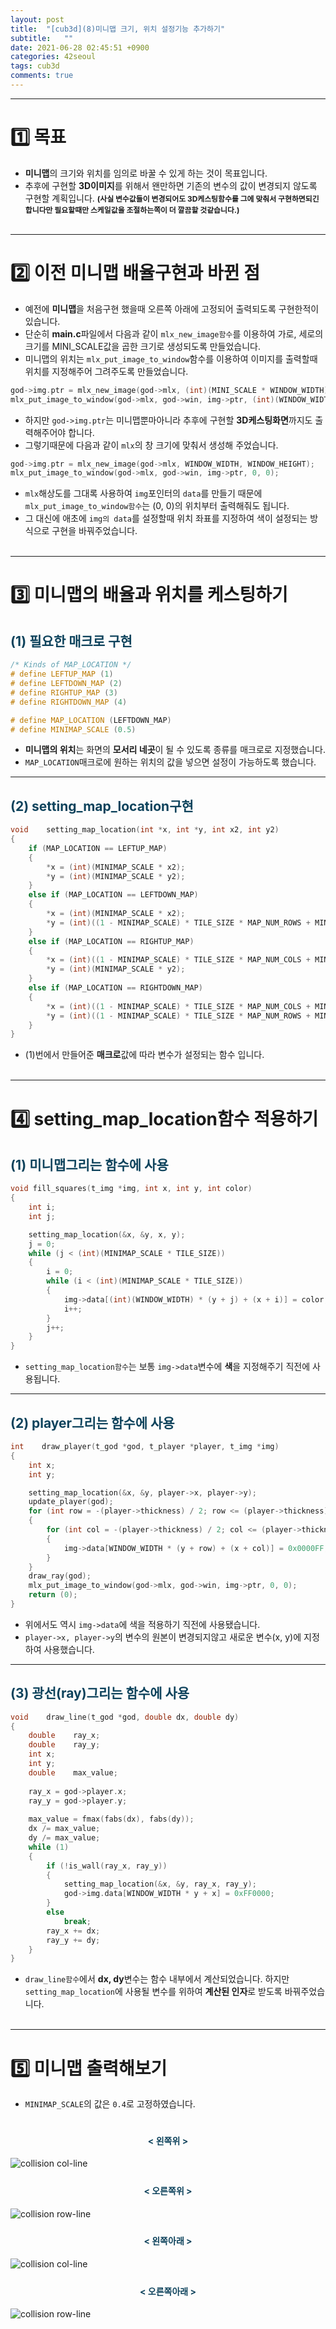 ```yaml
---
layout: post
title:  "[cub3d](8)미니맵 크기, 위치 설정기능 추가하기"
subtitle:   ""
date: 2021-06-28 02:45:51 +0900
categories: 42seoul
tags: cub3d
comments: true 
---
```


* * *
<h1>1️⃣ 목표</h1>

* **미니맵**의 <rd>크기</rd>와 <rd>위치</rd>를 임의로 바꿀 수 있게 하는 것이 목표입니다.
* 추후에 구현할 **3D이미지**를 위해서 왠만하면 기존의 <rd>변수의 값이 변경되지 않도록</rd> 구현할 계획입니다. <b style="font-size:85%">(사실 변수값들이 변경되어도 **3D케스팅**함수를 그에 맞춰서 구현하면되긴합니다만 필요할때만 스케일값을 조절하는쪽이 더 깔끔할 것같습니다.)</b>
<br><br>

* * *
<h1>2️⃣ 이전 미니맵 배율구현과 바뀐 점</h1>

* 예전에 **미니맵**을 처음구현 했을때 오른쪽 아래에 고정되어 출력되도록 구현한적이 있습니다.
* 단순히 **main.c**파일에서 다음과 같이 `mlx_new_image함수`를 이용하여 <rd>가로, 세로</rd>의 크기를 <rd>MINI_SCALE</rd>값을 곱한 크기로 생성되도록 만들었습니다.
* 미니맵의 위치는 `mlx_put_image_to_window`함수를 이용하여 이미지를 출력할때 위치를 지정해주어 그려주도록 만들었습니다.

```c
god->img.ptr = mlx_new_image(god->mlx, (int)(MINI_SCALE * WINDOW_WIDTH), (int)(MINI_SCALE * WINDOW_HEIGHT));
mlx_put_image_to_window(god->mlx, god->win, img->ptr, (int)(WINDOW_WIDTH * (1 - MINI_SCALE)), (int)(WINDOW_HEIGHT * (1 - MINI_SCALE)));
```

* 하지만 `god->img.ptr`는 미니맵뿐마아니라 추후에 구현할 **3D케스팅화면**까지도 출력해주어야 합니다.
* 그렇기때문에 다음과 같이 `mlx`의 창 크기에 맞춰서 생성해 주었습니다.

```c
god->img.ptr = mlx_new_image(god->mlx, WINDOW_WIDTH, WINDOW_HEIGHT);
mlx_put_image_to_window(god->mlx, god->win, img->ptr, 0, 0);
```

* `mlx`해상도를 그대록 사용하여 `img`포인터의 `data`를 만들기 때문에 `mlx_put_image_to_window함수`는 (0, 0)의 위치부터 출력해줘도 됩니다.
* 그 대신에 애초에 `img의 data`를 설정할때 위치 좌표를 지정하여 색이 설정되는 방식으로 구현을 바꿔주었습니다.
<br><br>

* * *
<h1>3️⃣ 미니맵의 배율과 위치를 케스팅하기</h1>
<h2 style="color:#0e435c;">(1) 필요한 매크로 구현</h2>

```c
/* Kinds of MAP_LOCATION */
# define LEFTUP_MAP (1)
# define LEFTDOWN_MAP (2)
# define RIGHTUP_MAP (3)
# define RIGHTDOWN_MAP (4)

# define MAP_LOCATION (LEFTDOWN_MAP)
# define MINIMAP_SCALE (0.5)
```

* **미니맵의 위치**는 화면의 **모서리 네곳**이 될 수 있도록 종류를 매크로로 지정했습니다.
* `MAP_LOCATION`매크로에 원하는 위치의 값을 넣으면 설정이 가능하도록 했습니다.

* * *
<h2 style="color:#0e435c;">(2) setting_map_location구현</h2>

```c
void    setting_map_location(int *x, int *y, int x2, int y2)
{
    if (MAP_LOCATION == LEFTUP_MAP)
    {
        *x = (int)(MINIMAP_SCALE * x2);
        *y = (int)(MINIMAP_SCALE * y2);
    }
    else if (MAP_LOCATION == LEFTDOWN_MAP)
    {
        *x = (int)(MINIMAP_SCALE * x2);
        *y = (int)((1 - MINIMAP_SCALE) * TILE_SIZE * MAP_NUM_ROWS + MINIMAP_SCALE * y2);
    }
    else if (MAP_LOCATION == RIGHTUP_MAP)
    {
        *x = (int)((1 - MINIMAP_SCALE) * TILE_SIZE * MAP_NUM_COLS + MINIMAP_SCALE * x2);
        *y = (int)(MINIMAP_SCALE * y2);
    }
    else if (MAP_LOCATION == RIGHTDOWN_MAP)
    {
        *x = (int)((1 - MINIMAP_SCALE) * TILE_SIZE * MAP_NUM_COLS + MINIMAP_SCALE * x2);
        *y = (int)((1 - MINIMAP_SCALE) * TILE_SIZE * MAP_NUM_ROWS + MINIMAP_SCALE * y2);
    }
}
```

* (1)번에서 만들어준 **매크로**값에 따라 변수가 설정되는 함수 입니다.
<br><br>

* * *
<h1>4️⃣ setting_map_location함수 적용하기</h1>
<h2 style="color:#0e435c;">(1) 미니맵그리는 함수에 사용</h2>

```c
void fill_squares(t_img *img, int x, int y, int color)
{
	int i;
	int j;

	setting_map_location(&x, &y, x, y);
	j = 0;
	while (j < (int)(MINIMAP_SCALE * TILE_SIZE))
	{
		i = 0;
		while (i < (int)(MINIMAP_SCALE * TILE_SIZE))
		{
			img->data[(int)(WINDOW_WIDTH) * (y + j) + (x + i)] = color;
			i++;
		}
		j++;
	}
}
```

* `setting_map_location함수`는 보통 `img->data`변수에 **색**을 지정해주기 직전에 사용됩니다.

* * *
<h2 style="color:#0e435c;">(2) player그리는 함수에 사용</h2>

```c
int    draw_player(t_god *god, t_player *player, t_img *img)
{
    int x;
    int y;

    setting_map_location(&x, &y, player->x, player->y);
    update_player(god);
    for (int row = -(player->thickness) / 2; row <= (player->thickness) / 2; row++)
    {
        for (int col = -(player->thickness) / 2; col <= (player->thickness) / 2; col++)
        {
            img->data[WINDOW_WIDTH * (y + row) + (x + col)] = 0x0000FF;
        }
    }
    draw_ray(god);
    mlx_put_image_to_window(god->mlx, god->win, img->ptr, 0, 0);
    return (0);
}
```

* 위에서도 역시 `img->data`에 색을 적용하기 직전에 사용됐습니다.
* `player->x, player->y`의 변수의 원본이 변경되지않고 새로운 변수(x, y)에 지정하여 사용했습니다.

* * *
<h2 style="color:#0e435c;">(3) 광선(ray)그리는 함수에 사용</h2>

```c
void    draw_line(t_god *god, double dx, double dy)
{
    double    ray_x;
    double    ray_y;
    int x;
    int y;
    double    max_value;
    
    ray_x = god->player.x;
    ray_y = god->player.y;
 
    max_value = fmax(fabs(dx), fabs(dy));
    dx /= max_value;
    dy /= max_value;
    while (1)
    {
        if (!is_wall(ray_x, ray_y))
        {
            setting_map_location(&x, &y, ray_x, ray_y);
            god->img.data[WINDOW_WIDTH * y + x] = 0xFF0000;
        }
        else
            break;
        ray_x += dx;
        ray_y += dy;
    }
}
```

* `draw_line함수`에서 **dx, dy**변수는 함수 내부에서 계산되었습니다. 하지만 `setting_map_location`에 사용될 변수를 위하여 **계산된 인자**로 받도록 바꿔주었습니다.
<br><br>

* * *
<h1>5️⃣ 미니맵 출력해보기</h1>

* `MINIMAP_SCALE`의 값은 `0.4`로 고정하였습니다.
<div class="explain-cover">
    <div class="explain-left" style="padding-top:1%">
        <h4 align="middle" style="color:#0e435c;">&lt; 왼쪽위 &gt;</h4>
        <img src="https://kirkim.github.io/assets/img/cub3d/cub38.png" alt="collision col-line">
    </div>
    <div class="explain-right" style="padding-top:1%">
        <h4 align="middle" style="color:#0e435c;">&lt; 오른쪽위 &gt;</h4>
        <img src="https://kirkim.github.io/assets/img/cub3d/cub39.png" alt="collision row-line">
    </div>
</div>
<div class="explain-cover">
    <div class="explain-left" style="padding-top:1%">
        <h4 align="middle" style="color:#0e435c;">&lt; 왼쪽아래 &gt;</h4>
        <img src="https://kirkim.github.io/assets/img/cub3d/cub40.png" alt="collision col-line">
    </div>
    <div class="explain-right" style="padding-top:1%">
        <h4 align="middle" style="color:#0e435c;">&lt; 오른쪽아래 &gt;</h4>
        <img src="https://kirkim.github.io/assets/img/cub3d/cub41.png" alt="collision row-line">
    </div>
</div>